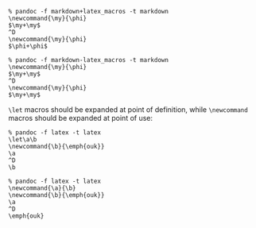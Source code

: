 ```
% pandoc -f markdown+latex_macros -t markdown
\newcommand{\my}{\phi}
$\my+\my$
^D
\newcommand{\my}{\phi}
$\phi+\phi$
```

```
% pandoc -f markdown-latex_macros -t markdown
\newcommand{\my}{\phi}
$\my+\my$
^D
\newcommand{\my}{\phi}
$\my+\my$
```

`\let` macros should be expanded at point of
definition, while `\newcommand` macros should be
expanded at point of use:

```
% pandoc -f latex -t latex
\let\a\b
\newcommand{\b}{\emph{ouk}}
\a
^D
\b
```

```
% pandoc -f latex -t latex
\newcommand{\a}{\b}
\newcommand{\b}{\emph{ouk}}
\a
^D
\emph{ouk}
```


